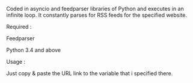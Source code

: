 Coded in asyncio and feedparser libraries of Python and executes in an infinite loop. It constantly parses for RSS feeds for the specified website.

Required :

Feedparser

Python 3.4 and above

Usage :

Just copy & paste the URL link to the variable that i specified there.
